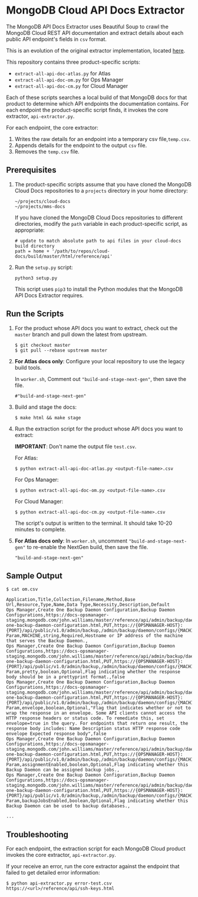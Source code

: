 # MongoDB Cloud API Docs Extractor

The MongoDB API Docs Extractor uses Beautiful Soup to crawl the MongoDB
Cloud REST API documentation and extract details about each public API
endpoint's fields in `csv` format.

This is an evolution of the original extractor implementation, located
[here](https://github.com/tahiyachowdhury/openapi).

This repository contains three product-specific scripts:

- `extract-all-api-doc-atlas.py` for Atlas
- `extract-all-api-doc-om.py` for Ops Manager
- `extract-all-api-doc-cm.py` for Cloud Manager

Each of these scripts searches a local build of that MongoDB docs for
that product to determine which API endpoints the documentation
contains. For each endpoint the product-specific script finds, it
invokes the core extractor, `api-extractor.py`.

For each endpoint, the core extractor:

1. Writes the raw details for an endpoint into a temporary csv
   file,`temp.csv`.
2. Appends details for the endpoint to the output `csv` file.
3. Removes the `temp.csv` file.

## Prerequisites

1. The product-specific scripts assume that you have cloned the MongoDB
   Cloud Docs repositories to a `projects` directory in your home
   directory:

   ```
   ~/projects/cloud-docs
   ~/projects/mms-docs
   ```

   If you have cloned the MongoDB Cloud Docs repositories to different
   directories, modify the `path` variable in each product-specific script,
   as appropriate:

   ```
   # update to match absolute path to api files in your cloud-docs build directory
   path = home + '/path/to/repos/cloud-docs/build/master/html/reference/api'
   ```

2. Run the `setup.py` script:

   ```
   python3 setup.py
   ```

   This script uses `pip3` to install the Python modules that the MongoDB API Docs Extractor requires.

## Run the Scripts

1. For the product whose API docs you want to extract, check out the
`master` branch and pull down the latest from upstream.

   ```
   $ git checkout master
   $ git pull --rebase upstream master
   ```

2. **For Atlas docs only**: Configure your local repository to use the
legacy build tools. 

   In `worker.sh`, Comment out `"build-and-stage-next-gen"`, then save the file.

   ```
   #"build-and-stage-next-gen"
   ```

3. Build and stage the docs:

   ```
   $ make html && make stage
   ```

4. Run the extraction script for the product whose API docs you want to extract:

   **IMPORTANT**: Don't name the output file `test.csv`.

   For Atlas:

   ```
   $ python extract-all-api-doc-atlas.py <output-file-name>.csv
   ```

   For Ops Manager:

   ```
   $ python extract-all-api-doc-om.py <output-file-name>.csv
   ```

   For Cloud Manager:

   ```
   $ python extract-all-api-doc-cm.py <output-file-name>.csv
   ```

   The script's output is written to the terminal. It should take 10-20
   minutes to complete.

5. **For Atlas docs only**: In `worker.sh`, uncomment
   `"build-and-stage-next-gen"` to re-enable the NextGen build, then
   save the file.

   ```
   "build-and-stage-next-gen"
   ```

## Sample Output

   ```
   $ cat om.csv

   Application,Title,Collection,Filename,Method,Base Url,Resource,Type,Name,Data Type,Necessity,Description,Default
   Ops Manager,Create One Backup Daemon Configuration,Backup Daemon Configurations,https://docs-opsmanager-staging.mongodb.com/john.williams/master/reference/api/admin/backup/daemonConfigs/create-one-backup-daemon-configuration.html,PUT,https://{OPSMANAGER-HOST}:{PORT}/api/public/v1.0/admin/backup,/admin/backup/daemon/configs/{MACHINE},Path Param,MACHINE,string,Required,Hostname or IP address of the machine that serves the Backup Daemon.,
   Ops Manager,Create One Backup Daemon Configuration,Backup Daemon Configurations,https://docs-opsmanager-staging.mongodb.com/john.williams/master/reference/api/admin/backup/daemonConfigs/create-one-backup-daemon-configuration.html,PUT,https://{OPSMANAGER-HOST}:{PORT}/api/public/v1.0/admin/backup,/admin/backup/daemon/configs/{MACHINE},Query Param,pretty,boolean,Optional,Flag indicating whether the response body should be in a prettyprint format.,false
   Ops Manager,Create One Backup Daemon Configuration,Backup Daemon Configurations,https://docs-opsmanager-staging.mongodb.com/john.williams/master/reference/api/admin/backup/daemonConfigs/create-one-backup-daemon-configuration.html,PUT,https://{OPSMANAGER-HOST}:{PORT}/api/public/v1.0/admin/backup,/admin/backup/daemon/configs/{MACHINE},Query Param,envelope,boolean,Optional,"Flag that indicates whether or not to wrap the response in an envelope. Some API clients cannot access the HTTP response headers or status code. To remediate this, set envelope=true in the query. For endpoints that return one result, the response body includes: Name Description status HTTP response code envelope Expected response body",false
   Ops Manager,Create One Backup Daemon Configuration,Backup Daemon Configurations,https://docs-opsmanager-staging.mongodb.com/john.williams/master/reference/api/admin/backup/daemonConfigs/create-one-backup-daemon-configuration.html,PUT,https://{OPSMANAGER-HOST}:{PORT}/api/public/v1.0/admin/backup,/admin/backup/daemon/configs/{MACHINE},Body Param,assignmentEnabled,boolean,Optional,Flag indicating whether this Backup Daemon can be assigned backup jobs.,
   Ops Manager,Create One Backup Daemon Configuration,Backup Daemon Configurations,https://docs-opsmanager-staging.mongodb.com/john.williams/master/reference/api/admin/backup/daemonConfigs/create-one-backup-daemon-configuration.html,PUT,https://{OPSMANAGER-HOST}:{PORT}/api/public/v1.0/admin/backup,/admin/backup/daemon/configs/{MACHINE},Body Param,backupJobsEnabled,boolean,Optional,Flag indicating whether this Backup Daemon can be used to backup databases.,

   ...
   ```

## Troubleshooting

For each endpoint, the extraction script for each MongoDB Cloud product
invokes the core extractor, `api-extractor.py`.

If your receive an error, run the core extractor against the endpoint
that failed to get detailed error information:

```
$ python api-extractor.py error-test.csv https://<url>/reference/api/ssh-keys.html
```
